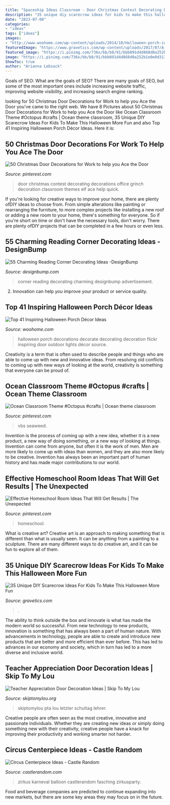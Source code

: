 ```yaml
---
title: "Spaceship Ideas Classroom - Door Christmas Contest Decorating Decorations Office Grinch Decoration Classroom Themes Elf Ace Help Quick"
description: "35 unique diy scarecrow ideas for kids to make this halloween more fun"
date: "2023-07-08"
categories:
- "ideas"
tags: ["ideas"]
images:
- "http://www.woohome.com/wp-content/uploads/2014/10/Halloween-porch-ideas-15.jpg"
featuredImage: "https://www.gravetics.com/wp-content/uploads/2017/07/A-scarecrow-wreath.jpg"
featured_image: "https://i.pinimg.com/736x/bb/b8/91/bbb891d4d868d0a252b1e0e0d31308e3.jpg"
image: "https://i.pinimg.com/736x/bb/b8/91/bbb891d4d868d0a252b1e0e0d31308e3.jpg"
ShowToc: true
author: "Arianna Lebsack"
---
```



Goals of SEO: What are the goals of SEO?
There are many goals of SEO, but some of the most important ones include increasing website traffic, improving website visibility, and increasing search engine ranking.

	

		
looking for 50 Christmas Door Decorations for Work to help you Ace the Door you've came to the right web. We have 8 Pictures about 50 Christmas Door Decorations for Work to help you Ace the Door like Ocean Classroom Theme #Octopus #crafts | Ocean theme classroom, 35 Unique DIY Scarecrow Ideas For Kids To Make This Halloween More Fun and also Top 41 Inspiring Halloween Porch Décor Ideas. Here it is:
		
    
## 50 Christmas Door Decorations For Work To Help You Ace The Door

<img loading=lazy src="https://i.pinimg.com/736x/4a/9f/b1/4a9fb150af2c2b69c704475ba2da1c69.jpg" onerror="this.onerror=null;this.src='https://tse4.mm.bing.net/th?id=OIP.agY5djwmdJbXRgsf8OUNTAHaJ4&amp;pid=15.1';" alt="50 Christmas Door Decorations for Work to help you Ace the Door">

_Source: pinterest.com_

>door christmas contest decorating decorations office grinch decoration classroom themes elf ace help quick. 

	

If you're looking for creative ways to improve your home, there are plenty ofDIY ideas to choose from. From simple alterations like painting or rearranging the furniture, to more complex projects like installing a new roof or adding a new room to your home, there's something for everyone. So if you're short on time or don't have the necessary tools, don't worry. There are plenty ofDIY projects that can be completed in a few hours or even less.

    
## 55 Charming Reading Corner Decorating Ideas -DesignBump

<img loading=lazy src="https://designbump.com/wp-content/uploads/2015/11/reading-corner-nook15.jpg" onerror="this.onerror=null;this.src='https://tse1.mm.bing.net/th?id=OIP.jMiaANAbVp8b259YGktSxAHaLG&amp;pid=15.1';" alt="55 Charming Reading Corner Decorating Ideas -DesignBump">

_Source: designbump.com_

>corner reading decorating charming designbump advertisement. 

	

2. Innovation can help you improve your product or service quality.

    
## Top 41 Inspiring Halloween Porch Décor Ideas

<img loading=lazy src="http://www.woohome.com/wp-content/uploads/2014/10/Halloween-porch-ideas-15.jpg" onerror="this.onerror=null;this.src='https://tse1.mm.bing.net/th?id=OIP.3m3Ejo1qrKHVP8lCNXbhOgHaLG&amp;pid=15.1';" alt="Top 41 Inspiring Halloween Porch Décor Ideas">

_Source: woohome.com_

>halloween porch decorations decorate decorating decoration flickr inspiring door outdoor lights décor source. 

	

Creativity is a term that is often used to describe people and things who are able to come up with new and innovative ideas. From resolving old conflicts to coming up with new ways of looking at the world, creativity is something that everyone can be proud of.

    
## Ocean Classroom Theme #Octopus #crafts | Ocean Theme Classroom

<img loading=lazy src="https://i.pinimg.com/736x/87/fd/51/87fd518653f450e3ea1f8d70f5fded8d.jpg" onerror="this.onerror=null;this.src='https://tse1.mm.bing.net/th?id=OIP.o_5KBgSLRGnOM-FC8RGYGgHaJ3&amp;pid=15.1';" alt="Ocean Classroom Theme #Octopus #crafts | Ocean theme classroom">

_Source: pinterest.com_

>vbs seaweed. 

	

Invention is the process of coming up with a new idea, whether it is a new product, a new way of doing something, or a new way of looking at things. Invention can come from anyone, but often it is the work of men. Men are more likely to come up with ideas than women, and they are also more likely to be creative. Invention has always been an important part of human history and has made major contributions to our world.

    
## Effective Homeschool Room Ideas That Will Get Results | The Unexpected

<img loading=lazy src="https://i.pinimg.com/736x/bb/b8/91/bbb891d4d868d0a252b1e0e0d31308e3.jpg" onerror="this.onerror=null;this.src='https://tse1.mm.bing.net/th?id=OIP.5nnKCx2kaQdKkXHzYa2PlAHaJ4&amp;pid=15.1';" alt="Effective Homeschool Room Ideas That Will Get Results | The Unexpected">

_Source: pinterest.com_

>homeschool. 

	

What is creative art?
Creative art is an approach to making something that is different than what is usually seen. It can be anything from a painting to a sculpture. There are many different ways to do creative art, and it can be fun to explore all of them.

    
## 35 Unique DIY Scarecrow Ideas For Kids To Make This Halloween More Fun

<img loading=lazy src="https://www.gravetics.com/wp-content/uploads/2017/07/A-scarecrow-wreath.jpg" onerror="this.onerror=null;this.src='https://tse4.mm.bing.net/th?id=OIP.4-X1beS9f9uEUje5cWxHyAHaJ4&amp;pid=15.1';" alt="35 Unique DIY Scarecrow Ideas For Kids To Make This Halloween More Fun">

_Source: gravetics.com_

>. 

	

The ability to think outside the box and innovate is what has made the modern world so successful. From new technology to new products, innovation is something that has always been a part of human nature. With advancements in technology, people are able to create and introduce new products that are better and more efficient than ever before. This has led to advances in our economy and society, which in turn has led to a more diverse and inclusive world.

    
## Teacher Appreciation Door Decoration Ideas | Skip To My Lou

<img loading=lazy src="https://www.skiptomylou.org/wp-content/uploads/2010/04/TeacherDoor-superstar-1.jpg" onerror="this.onerror=null;this.src='https://tse1.mm.bing.net/th?id=OIP.cYkg-tU2Kjc2ahS02dihHwAAAA&amp;pid=15.1';" alt="Teacher Appreciation Door Decoration Ideas | Skip To My Lou">

_Source: skiptomylou.org_

>skiptomylou pta lou letzter schultag lehrer. 

	

Creative people are often seen as the most creative, innovative and passionate individuals. Whether they are creating new ideas or simply doing something new with their creativity, creative people have a knack for improving their productivity and working smarter not harder.

    
## Circus Centerpiece Ideas - Castle Random

<img loading=lazy src="https://castlerandom.com/wp-content/uploads/2019/11/Circus-Themed-Kindergarten-Graduation-Party.jpg" onerror="this.onerror=null;this.src='https://tse3.mm.bing.net/th?id=OIP.VZzZa9EHfM35qP_Lhgd0_wHaLI&amp;pid=15.1';" alt="Circus Centerpiece Ideas - Castle Random">

_Source: castlerandom.com_

>zirkus karneval balloon castlerandom fasching zirkusparty. 

	

Food and beverage companies are predicted to continue expanding into new markets, but there are some key areas they may focus on in the future.

